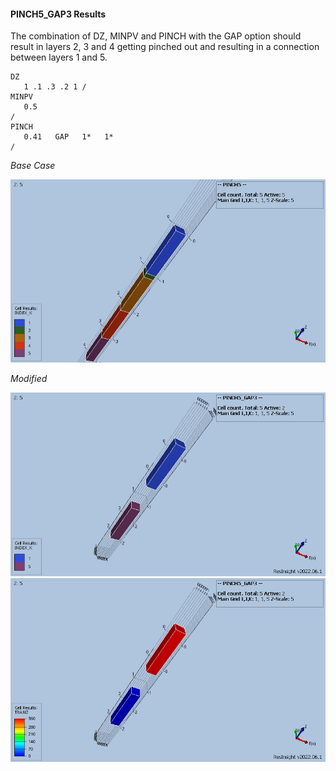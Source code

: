 #### PINCH5_GAP3 Results
The combination of DZ, MINPV and PINCH with the GAP option should result in layers 2, 3 and 4 getting pinched out and
resulting in a connection between layers 1 and 5.
```
DZ
   1 .1 .3 .2 1 /
MINPV
   0.5
/
PINCH
   0.41   GAP   1*   1*
/
```

_Base Case_

![](REF/PINCH05_INDEX.png)

_Modified_

![](REF/PINCH05_GAP3_INDEX.png)
![](REF/PINCH05_GAP3_TRANZ.png)
